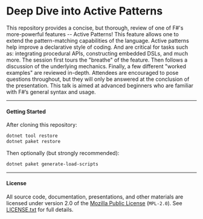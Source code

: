 Deep Dive into Active Patterns
===

This repository provides a concise, but thorough, review of one of F#'s more-powerful features -- Active Patterns! This feature allows one to extend the pattern-matching capabilities of the language. Active patterns help improve a declarative style of coding. And are critical for tasks such as: integrating procedural APIs, constructing embedded DSLs, and much more. The session first tours the "breathe" of the feature. Then follows a discussion of the underlying mechanics. Finally, a few different "worked examples" are reviewed in-depth. Attendees are encouraged to pose questions throughout, but they will only be answered at the conclusion of the presentation. This talk is aimed at advanced beginners who are familiar with F#’s general syntax and usage.

---

#### Getting Started

After cloning this repository:
```sh
dotnet tool restore
dotnet paket restore
```

Then optionally (but strongly recommended):
```sh
dotnet paket generate-load-scripts
```

---

#### License

All source code, documentation, presentations, and other materials are licensed
under version 2.0 of the [Mozilla Public License][1] (`MPL-2.0`). See [LICENSE.txt](./LICENSE.txt) for full details.


[1]: https://www.mozilla.org/en-US/MPL/2.0/
